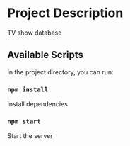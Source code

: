 # Project Description

TV show database

## Available Scripts

In the project directory, you can run:

### `npm install`

Install dependencies

### `npm start`

Start the server
